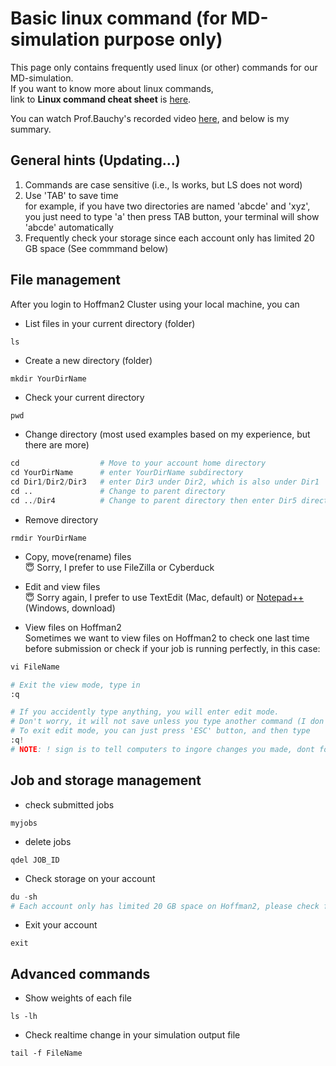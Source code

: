 # Basic linux command (for MD-simulation purpose only)
This page only contains frequently used linux (or other) commands for our MD-simulation.   
If you want to know more about linux commands,  
link to **Linux command cheat sheet** is [here](https://files.fosswire.com/2007/08/fwunixref.pdf).

You can watch Prof.Bauchy's recorded video [here](https://www.youtube.com/watch?v=PUW__yVsYSY&ab_channel=PARISlab%40UCLA), and below is my summary.

## General hints (Updating...)
1. Commands are case sensitive (i.e., ls works, but LS does not word)
2. Use 'TAB' to save time  
for example, if you have two directories are named 'abcde' and 'xyz', you just need to type 'a' then press TAB button, your terminal will show 'abcde' automatically
3. Frequently check your storage since each account only has limited 20 GB space (See commmand below)


## File management
After you login to Hoffman2 Cluster using your local machine, you can
- List files in your current directory (folder)
```python
ls
```

- Create a new directory (folder)
```
mkdir YourDirName
```

- Check your current directory
```
pwd
```

- Change directory (most used examples based on my experience, but there are more)
```python
cd                  # Move to your account home directory
cd YourDirName      # enter YourDirName subdirectory 
cd Dir1/Dir2/Dir3   # enter Dir3 under Dir2, which is also under Dir1
cd ..               # Change to parent directory
cd ../Dir4          # Change to parent directory then enter Dir5 directory
```

- Remove directory
```
rmdir YourDirName
```

- Copy, move(rename) files  
:innocent:  Sorry, I prefer to use FileZilla or Cyberduck

- Edit and view files  
:innocent: Sorry again, I prefer to use TextEdit (Mac, default) or [Notepad++](https://notepad-plus-plus.org/downloads/) (Windows, download)  

- View files on Hoffman2   
Sometimes we want to view files on Hoffman2 to check one last time before submission or check if your job is running perfectly, in this case:
```python
vi FileName  

# Exit the view mode, type in
:q

# If you accidently type anything, you will enter edit mode. 
# Don't worry, it will not save unless you type another command (I don't want to show you here). 
# To exit edit mode, you can just press 'ESC' button, and then type
:q! 
# NOTE: ! sign is to tell computers to ingore changes you made, dont forget it!
```

## Job and storage management 
- check submitted jobs
```
myjobs
```

- delete jobs
```
qdel JOB_ID
```
- Check storage on your account
```python
du -sh 
# Each account only has limited 20 GB space on Hoffman2, please check frequently whether you need to clean or backup some files.
```

- Exit your account
```
exit
```

## Advanced commands 
- Show weights of each file
```
ls -lh
```

- Check realtime change in your simulation output file
```
tail -f FileName
```